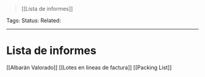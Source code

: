 > [[Lista de informes]]

Tags: 
Status: 
Related: 

___

# Lista de informes

[[Albarán Valorado]]
[[Lotes en lineas de factura]]
[[Packing List]]